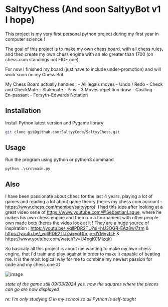 # SaltyyChess (And soon SaltyyBot v1 I hope)

This project is my very first personal python project during my first year in computer science !

The goal of this project is to make my own chess board, with all chess rules, and then create my own chess engine with an elo greater than 1700 (on chess.com standings not FIDE one).

For now I finished my board (just have to include under-promotion) and will work soon on my Chess Bot

My Chess Board actually handles : - All legals moves
                                  - Undo / Redo 
                                  - Check and CheckMate
                                  - Stalemate
                                  - Pins 
                                  - 3 Moves repetition draw
                                  - Castling
                                  - En-passant
                                  - Forsyth–Edwards Notation


## Installation

Install Python latest version and Pygame library

```bash
git clone git@github.com:SaltyyCode/SaltyyChess.git
```

## Usage
Run the program using python or python3 command 
```
python .\src\main.py  
```

## Also
I have been passionate about chess for the last 4 years, playing a lot of games and reading a lot about game theory (heres my chess.com account : https://www.chess.com/member/saltyypro).
I had this idea after looking at a great video serie of https://www.youtube.com/@SebastianLague, where he makes his own chess engine and then run a tournament with other people own made bots (heres the video look at it ! They are a huge source of inspiration : https://youtu.be/_vqlIPDR2TU?si=hU3OGR-EAz8wl7zm & https://youtu.be/_vqlIPDR2TU?si=yqGfmje-dYMvyfsF & https://www.youtube.com/watch?v=U4ogK0MIzqk)

So basicaly all this project is about me wanting to make my own chess engine, that i'd train and play against in order to make it capable of beating me.
It is the most logical way for me to combine my newest passion for code and my chess one :D

![image](https://github.com/SaltyyCode/SaltyyChess/assets/141867236/f1767347-2804-4378-9fa5-253b473c11f8)

*state of the game still 09/03/2024*
*yes, now the squares where the pieces can go are now displayed*

*re: I'm only studying C in my school so all Python is self-taught*
